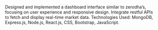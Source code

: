 
Designed and implemented a dashboard interface similar to zerodha’s, focusing on user experience and responsive design.
Integrate restful APIs to fetch and display real-time market data.
Technologies Used: MongoDB, Express.js, Node.js, React.js, CSS, Bootstrap, JavaScript.
